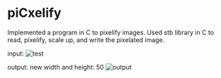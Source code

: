 # piCxelify
Implemented a program in C to pixelify images. Used stb library in C to read, pixelify, scale up, and write the pixelated image.

input:
![test](https://github.com/sadafjawad/piCxelify/assets/96027974/2fedbcf3-f82f-4ae7-88e0-9534ce937f45)

output:
new width and height: 50
![output](https://github.com/sadafjawad/piCxelify/assets/96027974/2fc32532-0ad6-47e0-97c0-611db4845ab3)
